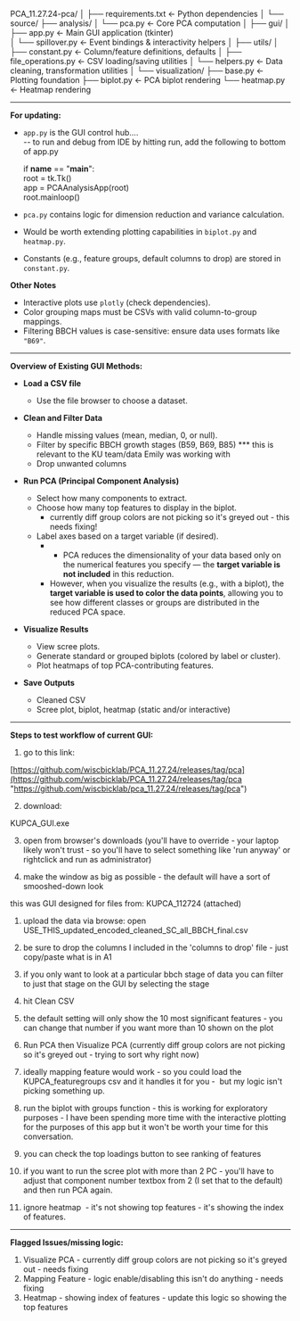 PCA_11.27.24-pca/
│
├── requirements.txt           ← Python dependencies
│
└── source/
    ├── analysis/
    │   └── pca.py             ← Core PCA computation
    │
    ├── gui/
    │   ├── app.py             ← Main GUI application (tkinter)   
    │   └── spillover.py       ← Event bindings & interactivity helpers
    │
    ├── utils/
    │   ├── constant.py        ← Column/feature definitions, defaults
    │   ├── file_operations.py ← CSV loading/saving utilities
    │   └── helpers.py         ← Data cleaning, transformation utilities
    │
    └── visualization/
        ├── base.py            ← Plotting foundation
        ├── biplot.py          ← PCA biplot rendering
        └── heatmap.py         ← Heatmap rendering

---

**For updating:**

- `app.py` is the GUI control hub....  
  -- to run and debug from IDE by hitting run,  add the following to  bottom of app.py
  
  if __name__ == "__main__":  
    root = tk.Tk()  
    app = PCAAnalysisApp(root)  
    root.mainloop()
    
- `pca.py` contains logic for dimension reduction and variance calculation.
    
- Would be worth extending plotting capabilities in `biplot.py` and `heatmap.py`.
    
- Constants (e.g., feature groups, default columns to drop) are stored in `constant.py`.

**Other Notes**
- Interactive plots use `plotly` (check dependencies).
- Color grouping maps must be CSVs with valid column-to-group mappings.
- Filtering BBCH values is case-sensitive: ensure data uses formats like `"B69"`.

-----------------------------------------------------
**Overview of Existing GUI Methods:** 

- **Load a CSV file**
    - Use the file browser to choose a dataset.
        
- **Clean and Filter Data**
    - Handle missing values (mean, median, 0, or null).
    - Filter by specific BBCH growth stages (B59, B69, B85)
	    *** this is relevant to the KU team/data Emily was working with 
    - Drop unwanted columns
        
- **Run PCA (Principal Component Analysis)**
    
    - Select how many components to extract.
    - Choose how many top features to display in the biplot.
	    - currently diff group colors are not picking so it's greyed out - this needs fixing!
    - Label axes based on a target variable (if desired).
	    - - PCA reduces the dimensionality of your data based only on the numerical features you specify — the **target variable is not included** in this reduction.
	    - However, when you visualize the results (e.g., with a biplot), the **target variable is used to color the data points**, allowing you to see how different classes or groups are distributed in the reduced PCA space.
	    
- **Visualize Results**
    
    - View scree plots.
    - Generate standard or grouped biplots (colored by label or cluster).
    - Plot heatmaps of top PCA-contributing features.
        
- **Save Outputs**
    - Cleaned CSV
    - Scree plot, biplot, heatmap (static and/or interactive)
      
----------------------

**Steps to test workflow of current GUI:** 

1) go to this link:

[https://github.com/wiscbicklab/PCA_11.27.24/releases/tag/pca](https://github.com/wiscbicklab/PCA_11.27.24/releases/tag/pca "https://github.com/wiscbicklab/pca_11.27.24/releases/tag/pca")

2) download:

KUPCA_GUI.exe

3) open from browser's downloads (you'll have to override - your laptop likely won't trust - so you'll have to select something like 'run anyway' or rightclick and run as administrator)

4) make the window as big as possible - the default will have a sort of smooshed-down look

this was GUI designed for files from: KUPCA_112724 (attached)

1) upload the data via browse: open USE_THIS_updated_encoded_cleaned_SC_all_BBCH_final.csv

2) be sure to drop the columns I included in the 'columns to drop' file - just copy/paste what is in A1

3) if you only want to look at a particular bbch stage of data you can filter to just that stage on the GUI by selecting the stage

4) hit Clean CSV 

5) the default setting will only show the 10 most significant features - you can change that number if you want more than 10 shown on the plot 

6) Run PCA then Visualize PCA (currently diff group colors are not picking so it's greyed out - trying to sort why right now)

7) ideally mapping feature would work - so you could load the KUPCA_featuregroups csv and it handles it for you -  but my logic isn't picking something up. 

8) run the biplot with groups function - this is working for exploratory purposes - I have been spending more time with the interactive plotting for the purposes of this app but it won't be worth your time for this conversation. 

9) you can check the top loadings button to see ranking of features

10) if you want to run the scree plot with more than 2 PC - you'll have to adjust that component number textbox from 2 (I set that to the default) and then run PCA again. 

11) ignore heatmap  - it's not showing top features - it's showing the index of features.

-----------------------------------------------------------------------
**Flagged Issues/missing logic:** 
1) Visualize PCA - currently diff group colors are not picking so it's greyed out - needs fixing 
2) Mapping Feature - logic enable/disabling this isn't do anything - needs fixing
3) Heatmap - showing index of features - update this logic so showing the top features 


